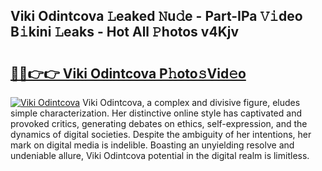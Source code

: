 ## Viki Odintcova 𝙻eaked 𝙽u𝚍e - Part-IPa 𝚅𝚒deo B𝚒kini 𝙻eaks - Hot All 𝙿hotos v4Kjv

# <h2><a href="http://ld0ikf.urlbe.top/?page=Viki+Odintcova">🔗🔗👉👉 Viki Odintcova P𝚑oto𝚜Vid𝚎o</a></h2>

[![Viki Odintcova](https://i.imgur.com/eBuTRDB.gif)](http://ld0ikf.urlbe.top/?page=Viki+Odintcova)
Viki Odintcova, a complex and divisive figure, eludes simple characterization. Her distinctive online style has captivated and provoked critics, generating debates on ethics, self-expression, and the dynamics of digital societies. Despite the ambiguity of her intentions, her mark on digital media is indelible. Boasting an unyielding resolve and undeniable allure, Viki Odintcova potential in the digital realm is limitless.
